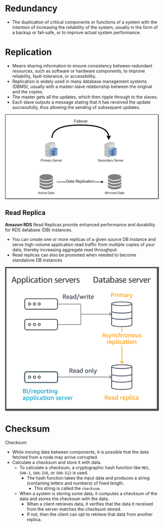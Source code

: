 # Redundancy
 - The duplication of critical components or functions of a system with the intention of increasing the reliability of the system, usually in the form of a backup or fail-safe, or to improve actual system performance.

# Replication
 - Means sharing information to ensure consistency between redundant resources, such as software or hardware components, to improve reliability, fault-tolerance, or accessibility.
 - Replication is widely used in many database management systems (DBMS), usually with a master-slave relationship between the original and the copies.
 - The master gets all the updates, which then ripple through to the slaves.
 - Each slave outputs a message stating that it has received the update successfully, thus allowing the sending of subsequent updates.

![Failover Primary Server Secondary Server —Data Replication—y Active Data Mirrored Data ](https://raw.githubusercontent.com/lambda826/My-Notebook/master/08%20Distributed%20System/01%20System%20Design/01%20System%20Design%20Tools/resource/replication/Replication.png)

## Read Replica

**Amazon RDS** Read Replicas provide enhanced performance and durability for RDS database (DB) instances.
 - You can create one or more replicas of a given source DB Instance and serve high-volume application read traffic from multiple copies of your data, thereby increasing aggregate read throughput.
 - Read replicas can also be promoted when needed to become standalone DB instances

![Read Replication](https://raw.githubusercontent.com/lambda826/My-Notebook/master/08%20Distributed%20System/01%20System%20Design/01%20System%20Design%20Tools/resource/replication/Read%20Replication.png)


# Checksum
Checksum
- While moving data between components, it is possible that the data fetched from a node may arrive corrupted.
- Calculate a checksum and store it with data.
	- To calculate a checksum, a cryptographic hash function like `MD5`, `SHA-1`, `SHA-256`, or `SHA-512` is used.
		- The hash function takes the input data and produces a string (containing letters and numbers) of fixed length.
			- This string is called the `checksum`.
	- When a system is storing some data, it computes a checksum of the data and stores the checksum with the data.
		- When a client retrieves data, it verifies that the data it received from the server matches the checksum stored.
		- If not, then the client can opt to retrieve that data from another replica.

<!--stackedit_data:
eyJoaXN0b3J5IjpbLTE5MzE1MDYyMTIsLTM2ODQ2Njk2OSwtMT
E0NzY4MzM4NCwtMTU1MjkyNTI4MV19
-->